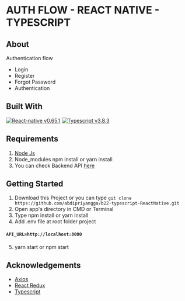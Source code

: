 # AUTH FLOW - REACT NATIVE - TYPESCRIPT

## About

Authentication flow

- Login
- Register
- Forgot Password
- Authentication

## Built With

[![React-native v0.65.1](https://img.shields.io/badge/React%20Native%20-v0.65.1-blue.svg?style=flat)](https://github.com/facebook/react-native)
[![Typescript v3.8.3](https://img.shields.io/badge/Typescript%20-v3.8.3-brightgreen.svg?style=flat)](https://github.com/microsoft/TypeScript)

## Requirements

1. [Node Js](https://nodejs.org/en/)
2. Node_modules npm install or yarn install
3. You can check Backend API [here](https://github.com/abdipriyangga/b22-ts-backend.git)

## Getting Started

1. Download this Project or you can type `git clone https://github.com/abdipriyangga/b22-typescript-ReactNative.git`
2. Open app's directory in CMD or Terminal
3. Type npm install or yarn install
4. Add .env file at root folder project

#### `API_URL=http://localhost:8080`

5. yarn start or npm start

## Acknowledgements

- [Axios](https://axios-http.com/docs/api_intro)
- [React Redux](https://react-redux.js.org/)
- [Typescript](https://www.typescriptlang.org/)

